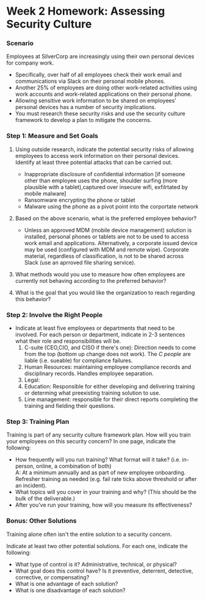 # Week 2 Homework: Assessing Security Culture

### Scenario  

Employees at SilverCorp are increasingly using their own personal devices for company work.  
- Specifically, over half of all employees check their work email and communications via Slack on their personal mobile phones.
- Another 25% of employees are doing other work-related activities using work accounts and work-related applications on their personal phone.
- Allowing sensitive work information to be shared on employees’ personal devices has a number of security implications.
- You must research these security risks and use the security culture framework to develop a plan to mitigate the concerns.

### Step 1: Measure and Set Goals  
1. Using outside research, indicate the potential security risks of allowing employees to access work information on their personal devices. Identify at least three potential attacks that can be carried out.  
    - Inappropriate disclosure of confidential information [if someone other than employee uses the phone, shoulder surfing (more plausible with a tablet),captured over insecure wifi, exfilrtated by mobile malware]  
    - Ransomware encrypting the phone or tablet  
    - Malware using the phone as a pivot point into the corportate network

2. Based on the above scenario, what is the preferred employee behavior?  
    - Unless an approved MDM (mobile device management) solution is installed, personal phones or tablets are not to be used to access work email and applications. Alternatively, a corporate issued device may be used (configured with MDM and remote wipe). Corporate material, regardless of classification, is not to be shared across Slack (use an aprroved file sharing service).  

3. What methods would you use to measure how often employees are currently not behaving according to the preferred behavior?  

4. What is the goal that you would like the organization to reach regarding this behavior?  

### Step 2: Involve the Right People  
- Indicate at least five employees or departments that need to be involved. For each person or department, indicate in 2-3 sentences what their role and responsibilities will be.  
    1. C-suite (CEO,CIO, and CISO if there's one): Direction needs to come from the top (bottom up change does not work). The _C people_ are liable (i.e. sueable) for compliance failures.    
    2. Human Resources: maintaining employee compliance records and disciplinary records. Handles employee separation.
    3. Legal:
    4. Education: Responsible for either developing and delivering training or determing what preexisting training solution to use.
    5. Line management: responsible for their direct reports completing the training and fielding their questions.  

### Step 3: Training Plan  
Training is part of any security culture framework plan. How will you train your employees on this security concern? In one page, indicate the following:

- How frequently will you run training? What format will it take? (i.e. in-person, online, a combination of both)  
    A: At a minimum annually and as part of new employee onboarding.  Refresher training as needed (e.g. fail rate ticks above threshold or after an incident).   
- What topics will you cover in your training and why? (This should be the bulk of the deliverable.)  
- After you’ve run your training, how will you measure its effectiveness?  

### Bonus: Other Solutions  
Training alone often isn't the entire solution to a security concern.  

Indicate at least two other potential solutions. For each one, indicate the following:   
- What type of control is it? Administrative, technical, or physical?  
- What goal does this control have? Is it preventive, deterrent, detective, corrective, or compensating?  
- What is one advantage of each solution?  
- What is one disadvantage of each solution?  